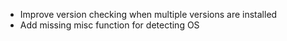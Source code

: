 - Improve version checking when multiple versions are installed
- Add missing misc function for detecting OS